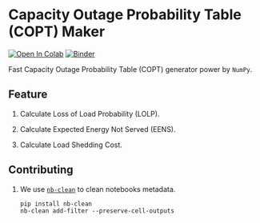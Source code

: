 # Capacity Outage Probability Table (COPT) Maker

[![Open In Colab](https://colab.research.google.com/assets/colab-badge.svg)](https://colab.research.google.com/github/yasirroni/copt/blob/main/notebooks/copt.ipynb)
[![Binder](https://mybinder.org/badge_logo.svg)](https://mybinder.org/v2/gh/yasirroni/copt/HEAD?labpath=notebooks%2Fcopt.ipynb)

Fast Capacity Outage Probability Table (COPT) generator power by `NumPy`.

## Feature

1. Calculate Loss of Load Probability (LOLP).

1. Calculate Expected Energy Not Served (EENS).

1. Calculate Load Shedding Cost.

## Contributing

1. We use [`nb-clean`](https://github.com/srstevenson/nb-clean) to clean notebooks metadata.

    ```shell
    pip install nb-clean
    nb-clean add-filter --preserve-cell-outputs
    ```
